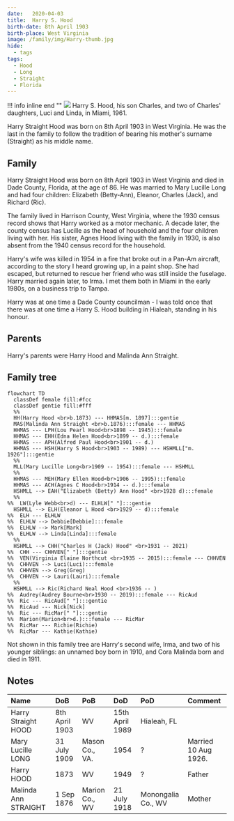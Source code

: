 ```yaml
---
date:   2020-04-03
title:  Harry S. Hood
birth-date: 8th April 1903
birth-place: West Virginia
image: /family/img/Harry-thumb.jpg
hide:
  - tags
tags:
  - Hood
  - Long
  - Straight
  - Florida
---
```

!!! info inline end ""
    ![](/family/img/Harry-61-2.jpg)
    Harry S. Hood, his son Charles, and two of Charles' daughters, Luci and Linda, in Miami, 1961.
    
Harry Straight Hood was born on 8th April 1903 in West Virginia. He was the last in the family to follow the tradition of bearing his mother's surname (Straight) as his middle name.

## Family
Harry Straight Hood was born on 8th April 1903 in West Virginia and died in Dade County, Florida, at the age of 86. He was married to Mary Lucille Long and had four children: Elizabeth (Betty-Ann), Eleanor, Charles (Jack), and Richard (Ric). 

The family lived in Harrison County, West Virginia, where the 1930 census record shows that Harry worked as a motor mechanic. A decade later, the county census has Lucille as the head of household and the four children living with her. His sister, Agnes Hood living with the family in 1930, is also absent from the 1940 census record for the household.

Harry's wife was killed in 1954 in a fire that broke out in a Pan-Am aircraft, according to the story I heard growing up, in a paint shop. She had escaped, but returned to rescue her friend who was still inside the fuselage. Harry married again later, to Irma. I met them both in Miami in the early 1980s, on a business trip to Tampa.

Harry was at one time a Dade County councilman - I was told once that there was at one time a Harry S. Hood building in Hialeah, standing in his honour. 

## Parents
Harry's parents were Harry Hood and Malinda Ann Straight.

## Family tree

``` mermaid
flowchart TD
  classDef female fill:#fcc
  classDef gentie fill:#fff
  %%
  HH(Harry Hood <br>b.1873) --- HHMAS[m. 1897]:::gentie
  MAS(Malinda Ann Straight <br>b.1876):::female --- HHMAS
  HHMAS --- LPH(Lou Pearl Hood<br>1898 -- 1945):::female
  HHMAS --- EHH(Edna Helen Hood<br>1899 -- d.):::female
  HHMAS --- APH(Alfred Paul Hood<br>1901 -- d.)
  HHMAS --- HSH(Harry S Hood<br>1903 -- 1989) --- HSHMLL["m. 1926"]:::gentie
  %%
  MLL(Mary Lucille Long<br>1909 -- 1954):::female --- HSHMLL
  %%
  HHMAS --- MEH(Mary Ellen Hood<br>1906 -- 1995):::female
  HHMAS --- ACH(Agnes C Hood<br>1914 -- d.):::female
  HSHMLL --> EAH("Elizabeth (Betty) Ann Hood" <br>1928 d):::female
  %%
%%  LW(Lyle Webb<br>d) --- ELHLW[" "]:::gentie
  HSHMLL --> ELH(Eleanor L Hood <br>1929 -- d):::female 
%%  ELH --- ELHLW
%%  ELHLW --> Debbie[Debbie]:::female
%%  ELHLW --> Mark[Mark]
%%  ELHLW --> Linda[Linda]:::female
  %%
  HSHMLL --> CHH("Charles H (Jack) Hood" <br>1931 -- 2021) 
%%  CHH --- CHHVEN[" "]:::gentie
%%  VEN(Virginia Elaine Northcut <br>1935 -- 2015):::female --- CHHVEN
%%  CHHVEN --> Luci(Luci):::female
%%  CHHVEN --> Greg(Greg)
%%  CHHVEN --> Lauri(Lauri):::female
  %%
  HSHMLL --> Ric(Richard Neal Hood <br>1936 -- )
%%  Audrey(Audrey Bourne<br>1930 -- 2019):::female --- RicAud
%%  Ric --- RicAud[" "]:::gentie
%%  RicAud --- Nick[Nick]
%%  Ric --- RicMar[" "]:::gentie
%%  Marion(Marion<br>d.):::female --- RicMar
%%  RicMar --- Richie(Richie)
%%  RicMar --- Kathie(Kathie)
```
Not shown in this family tree are Harry's second wife, Irma, and two of his younger siblings: an unnamed boy born in 1910, and Cora Malinda born and died in 1911.


## Notes

Name|DoB|PoB|DoD|PoD|Comment
:---|:--|:--|:--|:--|:--
Harry Straight HOOD|8th April 1903|WV|15th April 1989|Hialeah, FL
Mary Lucille LONG|31 July 1909|Mason Co., VA.|1954|?|Married 10 Aug 1926.
Harry HOOD|1873|WV|1949|?|Father
Malinda Ann STRAIGHT|1 Sep 1876|Marion Co., WV|21 July 1918|Monongalia Co., WV|Mother
